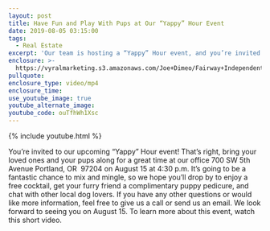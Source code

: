 ```yaml
---
layout: post
title: Have Fun and Play With Pups at Our “Yappy” Hour Event
date: 2019-08-05 03:15:00
tags:
  - Real Estate
excerpt: 'Our team is hosting a “Yappy” Hour event, and you’re invited!'
enclosure: >-
  https://vyralmarketing.s3.amazonaws.com/Joe+Dimeo/Fairway+Independent+Mortgage+Corporation+-+Joe+Dimeo+_+Play+With+Pups+at+Our+Yappy+Hour.mp4
pullquote:
enclosure_type: video/mp4
enclosure_time:
use_youtube_image: true
youtube_alternate_image:
youtube_code: ouTfhWh1Xsc
---
```


{% include youtube.html %}

You’re invited to our upcoming “Yappy” Hour event\! That’s right, bring your loved ones and your pups along for a great time at our office 700 SW 5th Avenue Portland, OR &nbsp;97204 on August 15 at 4:30 p.m. It’s going to be a fantastic chance to mix and mingle, so we hope you’ll drop by to enjoy a free cocktail, get your furry friend a complimentary puppy pedicure, and chat with other local dog lovers. If you have any other questions or would like more information, feel free to give us a call or send us an email. We look forward to seeing you on August 15. To learn more about this event, watch this short video.&nbsp;